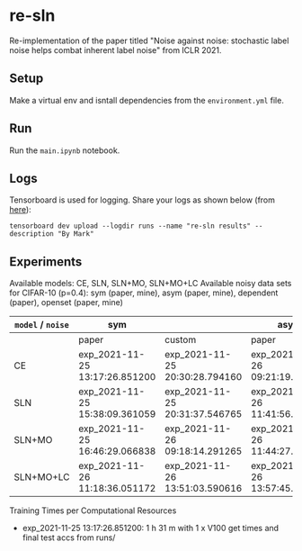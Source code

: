 #  re-sln

Re-implementation of the paper titled "Noise against noise: stochastic label noise helps combat inherent label noise" from ICLR 2021.

## Setup

Make a virtual env and isntall dependencies from the ```environment.yml``` file.

## Run

Run the ```main.ipynb``` notebook.

## Logs

Tensorboard is used for logging. Share your logs as shown below (from [here](https://pytorch.org/tutorials/recipes/recipes/tensorboard_with_pytorch.html#share-tensorboard-dashboards)):
```
tensorboard dev upload --logdir runs --name "re-sln results" --description "By Mark"
```

## Experiments

Available models: CE, SLN, SLN+MO, SLN+MO+LC
Available noisy data sets for CIFAR-10 (p=0.4): sym (paper, mine), asym (paper, mine), dependent (paper), openset (paper, mine)

| `model` / `noise` | sym |  | asym |  | dependent |  | openset |  |
| - | - | - | - | - | - | - | - | - |
|  | paper | custom | paper | custom | paper | custom | paper | custom |
| CE | exp_2021-11-25 13:17:26.851200 | exp_2021-11-25 20:30:28.794160 | exp_2021-11-26 09:21:19.524188 | exp_2021-11-26 14:03:18.975684 | exp_2021-11-26 20:14:40.983299 | x | x | exp_2021-11-27 13:35:23.026659 |
| SLN | exp_2021-11-25 15:38:09.361059 | exp_2021-11-25 20:31:37.546765 | exp_2021-11-26 11:41:56.758060 | exp_2021-11-26 16:11:00.844488 | exp_2021-11-27 11:07:55.847340 | x | x | exp_2021-11-27 13:44:37.885816 |
|  SLN+MO | exp_2021-11-25 16:46:29.066838 | exp_2021-11-26 09:18:14.291265 | exp_2021-11-26 11:44:27.727904 | exp_2021-11-26 16:14:06.628600 | exp_2021-11-27 11:11:07.020347 | x | x | exp_2021-11-27 13:46:43.777573 |
| SLN+MO+LC | exp_2021-11-26 11:18:36.051172 | exp_2021-11-26 13:51:03.590616 | exp_2021-11-26 13:57:45.567433 | exp_2021-11-26 16:16:06.031597 | exp_2021-11-27 11:14:24.120092 | x | x | exp_2021-11-28 16:34:38.935269 |

Training Times per Computational Resources
- exp_2021-11-25 13:17:26.851200: 1 h 31 m with 1 x V100
get times and final test accs from runs/
